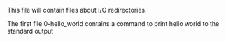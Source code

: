 This file will contain files about I/O redirectories.


The first file 0-hello_world contains a command to print hello world to the standard output
